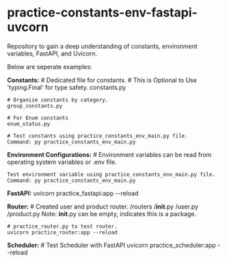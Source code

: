 # practice-constants-env-fastapi-uvcorn
Repository to gain a deep understanding of constants, environment variables, FastAPI, and Uvicorn.

Below are seperate examples:

**Constants:**
    # Dedicated file for constants.
    # This is Optional to Use 'typing.Final' for type safety.
    constants.py
     
    # Organize constants by category.
    group_constants.py

    # For Enum constants
    enum_status.py

    # Test constants using practice_constants_env_main.py file.
    Command: py practice_constants_env_main.py

**Environment Configurations:**
    # Environment variables can be read from operating system variables or .env file.

    Test environment variable using practice_constants_env_main.py file.
    Command: py practice_constants_env_main.py    

**FastAPI:**
    uvicorn practice_fastapi:app --reload

**Router:**
    # Created user and product router.
        /routers
            /__init__.py
                /user.py
                /product.py
            Note: __init__.py can be empty, indicates this is a package.

    # practice_router.py to test router.
    uvicorn practice_router:app --reload    

**Scheduler:**
    # Test Scheduler with FastAPI
    uvicorn practice_scheduler:app --reload
